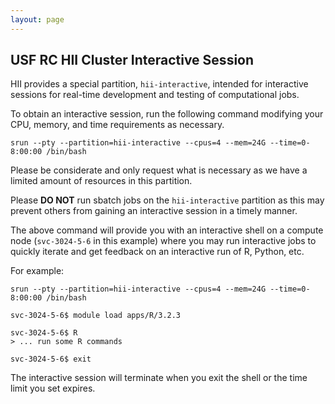 ```yaml
---
layout: page
---
```


## USF RC HII Cluster Interactive Session

HII provides a special partition, `hii-interactive`, intended for interactive sessions for real-time development
and testing of computational jobs.

To obtain an interactive session, run the following command modifying your CPU, memory, and time requirements as necessary.

```
srun --pty --partition=hii-interactive --cpus=4 --mem=24G --time=0-8:00:00 /bin/bash
```

Please be considerate and only request what is necessary as we have a limited amount of resources in this partition.

Please **DO NOT** run sbatch jobs on the `hii-interactive` partition as this may prevent others from gaining an
interactive session in a timely manner.

The above command will provide you with an interactive shell on a compute node (`svc-3024-5-6` in this example)
where you may run interactive jobs to quickly iterate and get feedback on an interactive run of R, Python, etc.

For example:

```
srun --pty --partition=hii-interactive --cpus=4 --mem=24G --time=0-8:00:00 /bin/bash

svc-3024-5-6$ module load apps/R/3.2.3

svc-3024-5-6$ R
> ... run some R commands

svc-3024-5-6$ exit
```

The interactive session will terminate when you exit the shell or the time limit you set expires.
